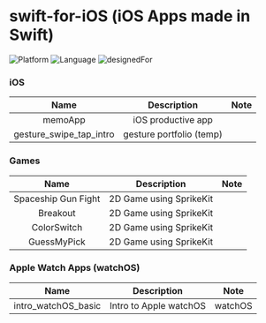 # swift-for-iOS (iOS Apps made in Swift)

![Platform](https://img.shields.io/badge/platform-iOS-silver.svg)
![Language](https://img.shields.io/badge/language-Swift%204.2%20and%20%2B-orange.svg)
![designedFor](https://img.shields.io/badge/designed%20for-iPhone%20X%20and%20%2B-green.svg)

### iOS
|Name|Description|Note|
|:----:|:----:|:----:|
memoApp|iOS productive app||
|gesture_swipe_tap_intro|gesture portfolio (temp)||

  
### Games
|Name|Description|Note|
|:----:|:----:|:----:|
Spaceship Gun Fight|2D Game using SprikeKit||
|Breakout|2D Game using SprikeKit||
ColorSwitch|2D Game using SprikeKit||
|GuessMyPick|2D Game using SprikeKit||

  
### Apple Watch Apps (watchOS)
|Name|Description|Note|
|:----:|:----:|:----:|
intro_watchOS_basic|Intro to Apple watchOS|watchOS|


